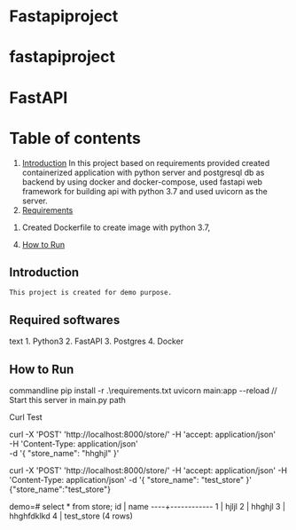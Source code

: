 # Fastapiproject


# fastapiproject

# FastAPI

# Table of contents
1. [Introduction](#introduction)
   In this project based on requirements provided created containerized application with python server and 
   postgresql db as backend by using docker and docker-compose, used fastapi web framework for 
   building api with python 3.7 and used uvicorn as the server.
2. [Requirements](#requirements)
1) Created  Dockerfile to create image with python 3.7,
4. [How to Run](#howtorun)

## Introduction <a name="introduction"></a>
    This project is created for demo purpose.


## Required softwares <a name="requirements"></a>
text
    1. Python3
    2. FastAPI
    3. Postgres
    4. Docker


## How to Run <a name="howtorun"></a>
commandline
    pip install -r .\requirements.txt
    uvicorn main:app --reload // Start this server in main.py path





Curl Test

curl -X 'POST'  'http://localhost:8000/store/' -H 'accept: application/json' \
  -H 'Content-Type: application/json' \
  -d '{
  "store_name": "hhghjl"
}'


 curl -X 'POST'  'http://localhost:8000/store/' -H 'accept: application/json'   -H 'Content-Type: application/json'   -d '{
  "store_name": "test_store"
}'
{"store_name":"test_store"}



demo=#  select * from store;
 id |    name
----+------------
  1 | hjljl
  2 | hhghjl
  3 | hhghfdklkd
  4 | test_store
(4 rows)




